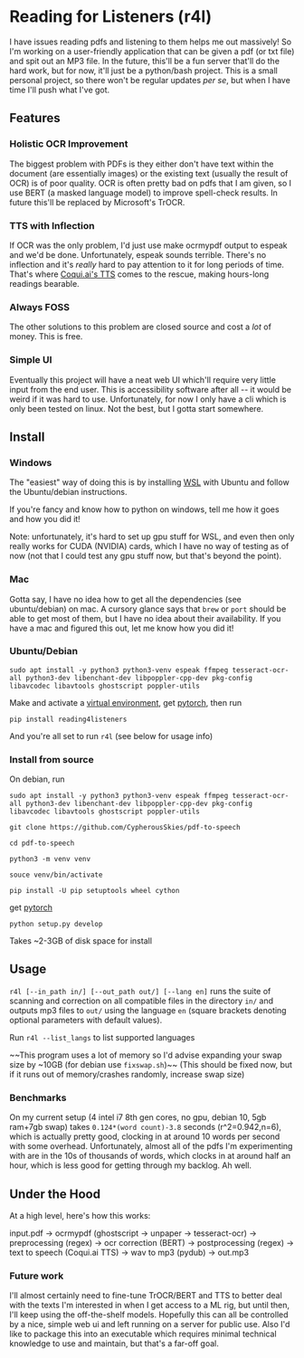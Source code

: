 # Reading for Listeners (r4l)
I have issues reading pdfs and listening to them helps me out massively! So I'm working on a user-friendly application that can be given a pdf (or txt file) and spit out an MP3 file.
In the future, this'll be a fun server that'll do the hard work, but for now, it'll just be a python/bash project.
This is a small personal project, so there won't be regular updates *per se*, but when I have time I'll push what I've got.

## Features
### Holistic OCR Improvement
The biggest problem with PDFs is they either don't have text within the document (are essentially images) or the existing text (usually the result of OCR) is of poor quality. 
OCR is often pretty bad on pdfs that I am given, so I use BERT (a masked language model) to improve spell-check results. In future this'll be replaced by Microsoft's TrOCR.
### TTS with Inflection
If OCR was the only problem, I'd just use make ocrmypdf output to espeak and we'd be done. Unfortunately, espeak sounds terrible. There's no inflection and it's *really* hard to pay attention to it for long periods of time.
That's where [Coqui.ai's TTS](https://github.com/coqui-ai/TTS) comes to the rescue, making hours-long readings bearable.
### Always FOSS
The other solutions to this problem are closed source and cost a *lot* of money. This is free.
### Simple UI
Eventually this project will have a neat web UI which'll require very little input from the end user.
This is accessibility software after all -- it would be weird if it was hard to use.
Unfortunately, for now I only have a cli which is only been tested on linux. Not the best, but I gotta start somewhere.

## Install

### Windows
The "easiest" way of doing this is by installing [WSL](https://docs.microsoft.com/en-us/windows/wsl/) with Ubuntu and follow the Ubuntu/debian instructions.

If you're fancy and know how to python on windows, tell me how it goes and how you did it!

Note: unfortunately, it's hard to set up gpu stuff for WSL, and even then only really works for CUDA (NVIDIA) cards, which I have no way of testing as of now (not that I could test any gpu stuff now, but that's beyond the point).

### Mac
Gotta say, I have no idea how to get all the dependencies (see ubuntu/debian) on mac. A cursory glance says that `brew` or `port` should be able to get most of them, but I have no idea about their availability. If you have a mac and figured this out, let me know how you did it!

### Ubuntu/Debian
`sudo apt install -y python3 python3-venv espeak ffmpeg tesseract-ocr-all python3-dev libenchant-dev libpoppler-cpp-dev pkg-config libavcodec libavtools ghostscript poppler-utils`

Make and activate a [virtual environment](https://docs.python.org/3/tutorial/venv.html), get [pytorch](https://pytorch.org), then run

`pip install reading4listeners`

And you're all set to run `r4l` (see below for usage info)

### Install from source
On debian, run

`sudo apt install -y python3 python3-venv espeak ffmpeg tesseract-ocr-all python3-dev libenchant-dev libpoppler-cpp-dev pkg-config libavcodec libavtools ghostscript poppler-utils`

`git clone https://github.com/CypherousSkies/pdf-to-speech`

`cd pdf-to-speech`

`python3 -m venv venv`

`souce venv/bin/activate`

`pip install -U pip setuptools wheel cython`

get [pytorch](https://pytorch.org)

`python setup.py develop`

Takes ~2-3GB of disk space for install

## Usage
`r4l [--in_path in/] [--out_path out/] [--lang en]` runs the suite of scanning and correction on all compatible files in the directory `in/` and  outputs mp3 files to `out/` using the language `en` (square brackets denoting optional parameters with default values).

Run `r4l --list_langs` to list supported languages

~~This program uses a lot of memory so I'd advise expanding your swap size by ~10GB (for debian use `fixswap.sh`)~~ (This should be fixed now, but if it runs out of memory/crashes randomly, increase swap size)

### Benchmarks
On my current setup (4 intel i7 8th gen cores, no gpu, debian 10, 5gb ram+7gb swap) takes `0.124*(word count)-3.8` seconds (r^2=0.942,n=6), which is actually pretty good, clocking in at around 10 words per second with some overhead.
Unfortunately, almost all of the pdfs I'm experimenting with are in the 10s of thousands of words, which clocks in at around half an hour, which is less good for getting through my backlog. Ah well.

## Under the Hood
At a high level, here's how this works:

input.pdf -> ocrmypdf (ghostscript -> unpaper -> tesseract-ocr) -> preprocessing (regex) -> ocr correction (BERT) -> postprocessing (regex) -> text to speech (Coqui.ai TTS) -> wav to mp3 (pydub) -> out.mp3

### Future work
I'll almost certainly need to fine-tune TrOCR/BERT and TTS to better deal with the texts I'm interested in when I get access to a ML rig, but until then, I'll keep using the off-the-shelf models.
Hopefully this can all be controlled by a nice, simple web ui and left running on a server for public use.
Also I'd like to package this into an executable which requires minimal technical knowledge to use and maintain, but that's a far-off goal.
